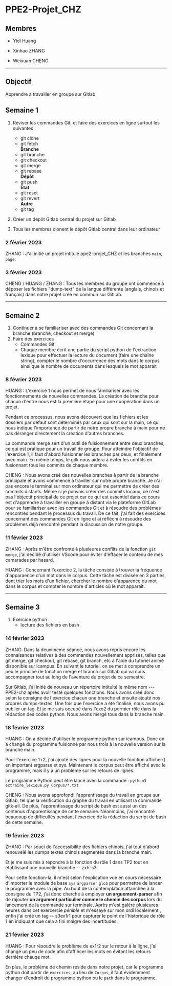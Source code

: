 # PPE2-Projet_CHZ

## Membres

- Yidi Huang

- Xinhao ZHANG

- Weixuan CHENG

***

## Objectif 
Apprendre à travailler en groupe sur Gitlab


## **Semaine 1**
1. Réviser les commandes Git, et faire des exercices en ligne surtout les suivantes :
    - git clone 
    - git fetch  
**Branche**
    - git branche
    - git checkout
    - git merge
    - git rebase  
**Dépôt**
    - git push  
**Etat**
    - git reset
    - git revert  
**Autre**
    - git tag  

2. Créer un dépôt Gitlab central du projet sur Gitlab 
3. Tous les membres clonent le dépôt Gitlab central dans leur ordinateur


### 2 février 2023

ZHANG : J'ai initié un projet intitulé ppe2-projet_CHZ et les branches  `main`, `page`. 


### 3 février 2023

CHENG / HUANG / ZHANG : Tous les membres du groupe ont commencé à déposer les fichiers "dump-text" de la langue différente (anglais, chinois et français) dans notre projet créé en commun sur GitLab.

___

## **Semaine 2**
1. Continuer à se familiariser avec des commandes Git concernant la branche (branche, checkout et merge)
2. Faire des exercices 
    - Commandes Git
    - Chaque membre écrit une partie du script python de l'extraction lexique pour effectuer la lecture du document (faire une chaîne string), compter le nombre d'occurrence des mots dans le corpus ainsi que le nombre de documents dans lesquels le mot apparait

### 8 février 2023

HUANG : 
L'exercice 1 nous permet de nous familiariser avec les fonctionnements de nouvelles commandes. La création de branche pour chacun d'entre nous est la première étape pour une coopération dans un projet. 

Pendant ce processus, nous avons découvert que les fichiers et les dossiers par défaut sont déterminés par ceux qui sont sur la main, ce qui nous indique l'importance de partir de notre propre branche à main pour ne pas déranger directement la création d'autres branches.

La commande merge sert d'un outil de fuisionnement entre deux branches, ce qui est pratique pour un travail de groupe. Pour atteindre l'objectif de l'exercice 1, il faut d'abord fuisionner les branches par deux, et finalement avec main. En même temps, le gitk nous aidera à éviter les conflits en fusionnant tous les commits de chaque membre.


CHENG : 
Nous avons créé des nouvelles branches à partir de la branche principale et avons commencé à traviller sur notre propre branche. Je n'ai pas encore le terminal sur mon ordinateur qui me permettre de créer des commits distants. Même si je pouvais créer des commits locaux, ce n'est pas l'objectif principal de ce projet car ce qui est essentiel dans ce cours est d'apprendre à travailler en groupe à distant via le plateforme GitLab pour se familiariser avec les commandes Git et à résoudre des problèmes rencontrés pendant le processus du travail. De ce fait, j'ai fait des exercices concernant des commandes Git en ligne et ai réfléchi à résoudre des problèmes déjà rencontré pendant la discussion de notre groupe. 


### 11 février 2023

ZHANG : 
Après m'être confronté à plusieures conflits de la fonction `git merge`, j'ai décidé d'utiliser VScode pour éviter d'effacer le contenu de mes camarades par hasard.

HUANG : 
Concernant l'exercice 2, la tâche consiste à trouver la fréquence d'apparaence d'un mot dans le corpus. Cette tâche est divisée en 3 parties, dont trier les mots d'un fichier, chercher le nombre d'apparence du mot dans le corpus et compter le nombre d'articles où le mot apparaît. 

___

## **Semaine 3**
1. Exercice python :
    - lecture des fichiers en bash

### 14 février 2023

ZHANG: 
Dans la deuxim̀eme séance, nous avons repris encore les connaisances relatives à des commandes nouvellement apprises, telles que git merge, git checkout, git rebase, git branch, etc à l'aide du tutoriel animé disponible sur icampus. En suivant le tutoriel, on se met à comprendre un peu le principe de fonction merge et branch sur Gitlab qui va nous accompagner tout au long de l'aventure du projet de ce semestre.

Sur Gitlab, j'ai initié de nouveau un répertoire intitulté le même nom --- PPE2-chz après avoir testé quelques fonctions. Nous avons créé donc selon la consigne de l'exercice chacun une branche et ensuite ajouté nos propres dumps-textes. Une fois que l'exercice a été finalisé, nous avons pu publier un tag. Et je me suis occupé dans l'exo2 du permier rôle dans la rédaction des codes python. Nous avons mergé tous dans la branche main.

### 18 février 2023
HUANG : 
On a décidé d'utiliser le programme python sur icampus. Donc on a changé du programme fuisionné par nous trois à la nouvelle version sur la branche main.

Pour l'exercice 1 r2, j'ai ajouté des lignes pour la nouvelle fonction afficher() en important argparse et sys. Maintenant le corpus peut être affiché avec le programme, mais il y a un problème sur les retours de lignes. 

Le programme Python peut être lancé avec la commande : `python3 extraire_lexique.py Corpus/*.txt`

CHENG :
Nous avons approfondi l'apprentissage du travail en groupe sur Gitlab, tel que la vérification du graphe du travail en utilisant la commande gitk-all. De plus, l'apprentissage du script de bash est aussi un des contenus d'apprentissage de cette semaine.
Néanmoins, j'ai rencontré beaucoup de difficultés pendant l'exercice de la rédaction du script de bash de cette semaine.

### 19 février 2023
ZHANG : Par souci de l'accessibilité des fichiers chinois, j'ai tout d'abord renouvelé les dumps textes chinois segmentés dans la branche main. 

Et je me suis mis à répondre à la fonction du rôle 1 dans TP2 tout en établissant une nouvelle branche -- zxh-s3.  

Pour cette fonction-là, il m'est selon l'explication vue en cours nécessaire d'importer le module de base `sys` `argparser` `glob` pour permettre de lancer le programme avec la pipe.	Au bout de la contemplation attanchée à la consigne du TP2, j'ai donc cherché à employer **un arguement-parser** afin de rajouter **un argument particulier comme le chemin des corpus** lors du lancement de la commande sur terminale. Après m'est galéré plusieures heures dans cet exercercie *pénible* et m'essayé sur mon ordi localement , enfin j'ai créé un tag -- s3ex1r1 pour capturer le point de l'historique de rôle 1 en indiquant que cela a fini malgré des incertitudes.

### 21 février 2023
HUANG : Pour résoudre le problème de ex1r2 sur le retour à la ligne, j'ai changé un peu de code afin d'affihcer les mots en évitant les retours dernière chauqe mot.

En plus, le problème de chemin réside dans notre projet, car le programme python doit partir de `exercices`, au lieu de `Corpus`, il faut évidemment changer d'endroit du programme python ou le `path` dans le programme.